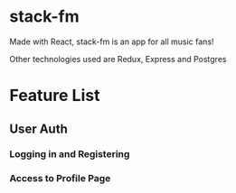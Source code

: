 # stack-fm


Made with React, stack-fm is an app for all music fans!

Other technologies used are Redux, Express and Postgres

# Feature List

## User Auth
### Logging in and Registering
### Access to Profile Page

